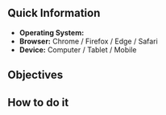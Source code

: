 ## Quick Information
<!-- This is to help replicate the issue as closeley as possible !-->
- **Operating System:** 
- **Browser:** Chrome / Firefox / Edge / Safari <!-- Delete as appropriate !-->
- **Device:** Computer / Tablet / Mobile <!-- Delete as appropriate !-->
>

## Objectives
>

## How to do it
>

